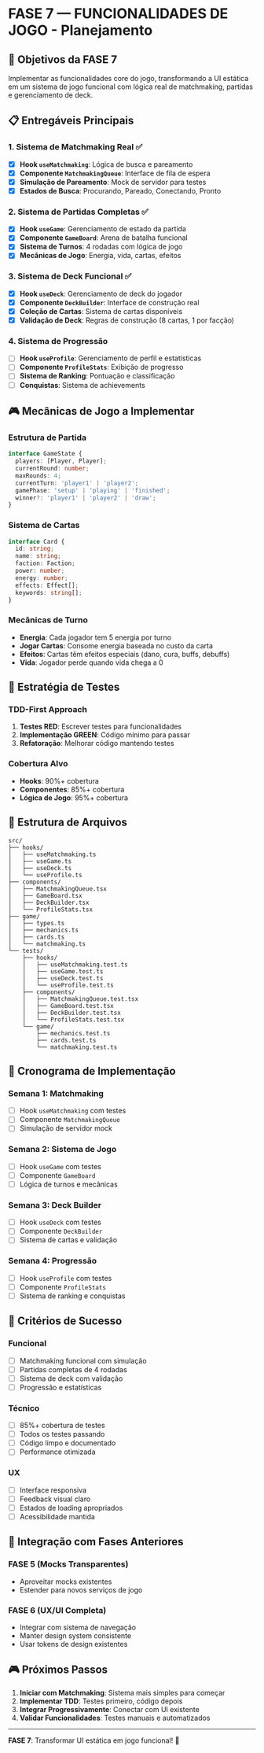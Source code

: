 # FASE 7 — FUNCIONALIDADES DE JOGO - Planejamento

## 🎯 **Objetivos da FASE 7**

Implementar as funcionalidades core do jogo, transformando a UI estática em um sistema de jogo funcional com lógica real de matchmaking, partidas e gerenciamento de deck.

## 📋 **Entregáveis Principais**

### 1. **Sistema de Matchmaking Real** ✅
- [x] **Hook `useMatchmaking`**: Lógica de busca e pareamento
- [x] **Componente `MatchmakingQueue`**: Interface de fila de espera
- [x] **Simulação de Pareamento**: Mock de servidor para testes
- [x] **Estados de Busca**: Procurando, Pareado, Conectando, Pronto

### 2. **Sistema de Partidas Completas** ✅
- [x] **Hook `useGame`**: Gerenciamento de estado da partida
- [x] **Componente `GameBoard`**: Arena de batalha funcional
- [x] **Sistema de Turnos**: 4 rodadas com lógica de jogo
- [x] **Mecânicas de Jogo**: Energia, vida, cartas, efeitos

### 3. **Sistema de Deck Funcional** ✅
- [x] **Hook `useDeck`**: Gerenciamento de deck do jogador
- [x] **Componente `DeckBuilder`**: Interface de construção real
- [x] **Coleção de Cartas**: Sistema de cartas disponíveis
- [x] **Validação de Deck**: Regras de construção (8 cartas, 1 por facção)

### 4. **Sistema de Progressão**
- [ ] **Hook `useProfile`**: Gerenciamento de perfil e estatísticas
- [ ] **Componente `ProfileStats`**: Exibição de progresso
- [ ] **Sistema de Ranking**: Pontuação e classificação
- [ ] **Conquistas**: Sistema de achievements

## 🎮 **Mecânicas de Jogo a Implementar**

### **Estrutura de Partida**
```typescript
interface GameState {
  players: [Player, Player];
  currentRound: number;
  maxRounds: 4;
  currentTurn: 'player1' | 'player2';
  gamePhase: 'setup' | 'playing' | 'finished';
  winner?: 'player1' | 'player2' | 'draw';
}
```

### **Sistema de Cartas**
```typescript
interface Card {
  id: string;
  name: string;
  faction: Faction;
  power: number;
  energy: number;
  effects: Effect[];
  keywords: string[];
}
```

### **Mecânicas de Turno**
- **Energia**: Cada jogador tem 5 energia por turno
- **Jogar Cartas**: Consome energia baseada no custo da carta
- **Efeitos**: Cartas têm efeitos especiais (dano, cura, buffs, debuffs)
- **Vida**: Jogador perde quando vida chega a 0

## 🧪 **Estratégia de Testes**

### **TDD-First Approach**
1. **Testes RED**: Escrever testes para funcionalidades
2. **Implementação GREEN**: Código mínimo para passar
3. **Refatoração**: Melhorar código mantendo testes

### **Cobertura Alvo**
- **Hooks**: 90%+ cobertura
- **Componentes**: 85%+ cobertura
- **Lógica de Jogo**: 95%+ cobertura

## 📁 **Estrutura de Arquivos**

```
src/
├── hooks/
│   ├── useMatchmaking.ts
│   ├── useGame.ts
│   ├── useDeck.ts
│   └── useProfile.ts
├── components/
│   ├── MatchmakingQueue.tsx
│   ├── GameBoard.tsx
│   ├── DeckBuilder.tsx
│   └── ProfileStats.tsx
├── game/
│   ├── types.ts
│   ├── mechanics.ts
│   ├── cards.ts
│   └── matchmaking.ts
└── tests/
    ├── hooks/
    │   ├── useMatchmaking.test.ts
    │   ├── useGame.test.ts
    │   ├── useDeck.test.ts
    │   └── useProfile.test.ts
    ├── components/
    │   ├── MatchmakingQueue.test.tsx
    │   ├── GameBoard.test.tsx
    │   ├── DeckBuilder.test.tsx
    │   └── ProfileStats.test.tsx
    └── game/
        ├── mechanics.test.ts
        ├── cards.test.ts
        └── matchmaking.test.ts
```

## 🚀 **Cronograma de Implementação**

### **Semana 1: Matchmaking**
- [ ] Hook `useMatchmaking` com testes
- [ ] Componente `MatchmakingQueue`
- [ ] Simulação de servidor mock

### **Semana 2: Sistema de Jogo**
- [ ] Hook `useGame` com testes
- [ ] Componente `GameBoard`
- [ ] Lógica de turnos e mecânicas

### **Semana 3: Deck Builder**
- [ ] Hook `useDeck` com testes
- [ ] Componente `DeckBuilder`
- [ ] Sistema de cartas e validação

### **Semana 4: Progressão**
- [ ] Hook `useProfile` com testes
- [ ] Componente `ProfileStats`
- [ ] Sistema de ranking e conquistas

## 🎯 **Critérios de Sucesso**

### **Funcional**
- [ ] Matchmaking funcional com simulação
- [ ] Partidas completas de 4 rodadas
- [ ] Sistema de deck com validação
- [ ] Progressão e estatísticas

### **Técnico**
- [ ] 85%+ cobertura de testes
- [ ] Todos os testes passando
- [ ] Código limpo e documentado
- [ ] Performance otimizada

### **UX**
- [ ] Interface responsiva
- [ ] Feedback visual claro
- [ ] Estados de loading apropriados
- [ ] Acessibilidade mantida

## 🔄 **Integração com Fases Anteriores**

### **FASE 5 (Mocks Transparentes)**
- Aproveitar mocks existentes
- Estender para novos serviços de jogo

### **FASE 6 (UX/UI Completa)**
- Integrar com sistema de navegação
- Manter design system consistente
- Usar tokens de design existentes

## 🎮 **Próximos Passos**

1. **Iniciar com Matchmaking**: Sistema mais simples para começar
2. **Implementar TDD**: Testes primeiro, código depois
3. **Integrar Progressivamente**: Conectar com UI existente
4. **Validar Funcionalidades**: Testes manuais e automatizados

---

**FASE 7**: Transformar UI estática em jogo funcional! 🎯
